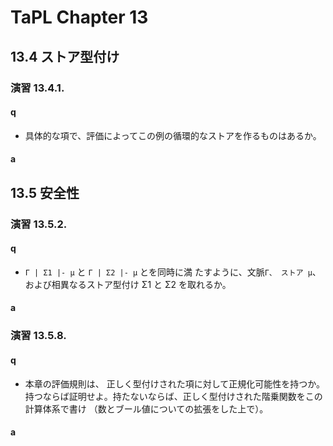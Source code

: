 # TaPL Chapter 13

## 13.4 ストア型付け
### 演習 13.4.1.
#### q
- 具体的な項で、評価によってこの例の循環的なストアを作るものはあるか。

#### a


## 13.5 安全性
### 演習 13.5.2.
#### q
- `Γ | Σ1 |- µ` と `Γ | Σ2 |- µ` とを同時に満 たすように、文脈`Γ、 ストア µ`、 および相異なるストア型付け Σ1 と Σ2 を取れるか。

#### a


### 演習 13.5.8.
#### q
- 本章の評価規則は、 正しく型付けされた項に対して正規化可能性を持つか。持つならば証明せよ。持たないならば、正しく型付けされた階乗関数をこの計算体系で書け （数とブール値についての拡張をした上で）。

#### a
